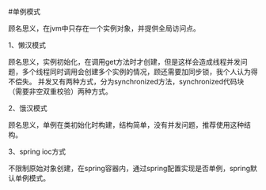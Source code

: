 #单例模式

顾名思义，在jvm中只存在一个实例对象，并提供全局访问点。

1、懒汉模式

顾名思义，实例初始化，在调用get方法时才创建，但是这样会造成线程并发问题，多个线程同时调用会创建多个实例的情况，顾还需要加同步锁，我个人认为得不偿失。
并发又有两种方式，分为synchronized方法，synchronized代码块（需要非空双重校验）两种方式。
    

2、饿汉模式

顾名思义，单例在类初始化时构建，结构简单，没有并发问题，推荐使用这种结构。

3、spring ioc方式

不限制原始对象创建，在spring容器内，通过spring配置实现是否单例，spring默认单例模式。